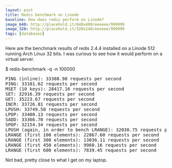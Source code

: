 ```yaml
---
layout: post
title: Redis benchmark on Linode
baseline: How does redis perform on Linode?
image_640: http://placehold.it/640x480/eeeeee/999999
image_320: http://placehold.it/320x240/eeeeee/999999
tags: [databases]
---
```


Here are the benchmark results of redis 2.4.4 installed on a Linode 512 running Arch Linux 32 bits. I was curious to see how it would perform on a virtual server.

$ redis-benchmark -q -n 100000

<pre>PING (inline): 33388.98 requests per second
PING: 33101.62 requests per second
MSET (10 keys): 28417.16 requests per second
SET: 32916.39 requests per second
GET: 35223.67 requests per second
INCR: 33726.81 requests per second
LPUSH: 33749.58 requests per second
LPOP: 33400.13 requests per second
SADD: 33366.70 requests per second
SPOP: 32154.34 requests per second
LPUSH (again, in order to bench LRANGE): 32030.75 requests per second
LRANGE (first 100 elements): 22867.60 requests per second
LRANGE (first 300 elements): 13036.11 requests per second
LRANGE (first 450 elements): 9960.16 requests per second
LRANGE (first 600 elements): 7839.45 requests per second</pre>

Not bad, pretty close to what I get on my laptop.
